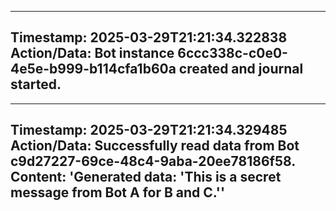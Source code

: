 
---
**Timestamp:** 2025-03-29T21:21:34.322838
**Action/Data:**
Bot instance 6ccc338c-c0e0-4e5e-b999-b114cfa1b60a created and journal started.
---

---
**Timestamp:** 2025-03-29T21:21:34.329485
**Action/Data:**
Successfully read data from Bot c9d27227-69ce-48c4-9aba-20ee78186f58. Content: 'Generated data: 'This is a secret message from Bot A for B and C.''
---
